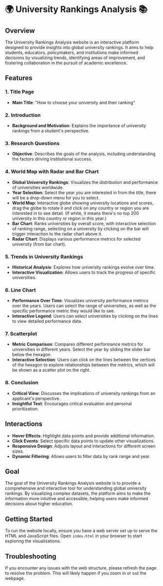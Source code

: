 # 🌍 University Rankings Analysis 📚

## Overview

The University Rankings Analysis website is an interactive platform designed to provide insights into global university rankings. It aims to help students, educators, policymakers, and institutions make informed decisions by visualizing trends, identifying areas of improvement, and fostering collaboration in the pursuit of academic excellence.

## Features

### 1. Title Page
- **Main Title**: "How to choose your university and their ranking"

### 2. Introduction
- **Background and Motivation**: Explains the importance of university rankings from a student's perspective.

### 3. Research Questions
- **Objective**: Describes the goals of the analysis, including understanding the factors driving institutional success.

### 4. World Map with Radar and Bar Chart
- **Global University Rankings**: Visualizes the distribution and performance of universities worldwide.
- **Year Selection**: Select the year you are interested in from the title, there will be a drop-down menu for you to select.
- **World Map**: Interactive globe showing university locations and scores, drag the globe to rotate it and click on any country or region you are interested in to see detail. (If white, it means there's no top 200 university in this country or region in this year.)
- **Bar Chart**: Ranks universities by overall score, with interactive selection of ranking range, selecting on a university by clicking on the bar will trigger interaction to the radar chart above it.
- **Radar Chart**: Displays various performance metrics for selected university (from bar chart).

### 5. Trends in University Rankings
- **Historical Analysis**: Explores how university rankings evolve over time.
- **Interactive Visualization**: Allows users to track the progress of specific universities.

### 6. Line Chart
- **Performance Over Time**: Visualizes university performance metrics over the years. Users can select the range of universities, as well as the specific performance metric they would like to see.
- **Interactive Legend**: Users can select universities by clicking on the lines to view detailed performance data.

### 7. Scatterplot
- **Metric Comparison**: Compares different performance metrics for universities in different years. Select the year by sliding the slider bar below the hexagon.
- **Interactive Selection**: Users can click on the lines between the vertices of the hexagon to explore relationships between the metrics, which will be shown as a scatter plot on the right.

### 8. Conclusion
- **Critical View**: Discusses the implications of university rankings from an applicant's perspective.
- **Insightful Text**: Encourages critical evaluation and personal prioritization.

## Interactions

- **Hover Effects**: Highlight data points and provide additional information.
- **Click Events**: Select specific data points to update other visualizations.
- **Responsive Design**: Adjusts layout and interactions for different screen sizes.
- **Dynamic Filtering**: Allows users to filter data by rank range and year.

## Goal

The goal of the University Rankings Analysis website is to provide a comprehensive and interactive tool for understanding global university rankings. By visualizing complex datasets, the platform aims to make the information more intuitive and accessible, helping users make informed decisions about higher education.

## Getting Started

To run the website locally, ensure you have a web server set up to serve the HTML and JavaScript files. Open `index.html` in your browser to start exploring the visualizations.

## Troubleshooting

If you encounter any issues with the web structure, please refresh the page to resolve the problem. This will likely happen if you zoom in or out the webpage.

